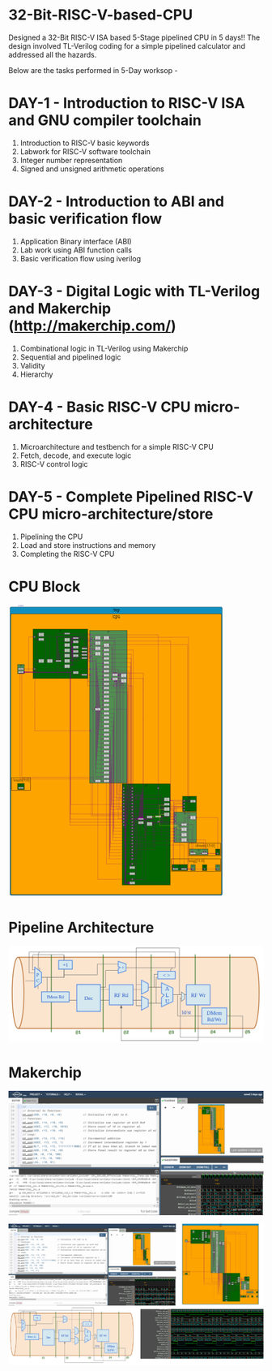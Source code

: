 # 32-Bit-RISC-V-based-CPU
Designed a 32-Bit RISC-V ISA based 5-Stage pipelined CPU in 5 days!! The design involved TL-Verilog coding for a simple pipelined calculator and addressed all the hazards.

Below are the tasks performed in 5-Day worksop - 

# DAY-1 - Introduction to RISC-V ISA and GNU compiler toolchain
1. Introduction to RISC-V basic keywords
2. Labwork for RISC-V software toolchain
3. Integer number representation
4. Signed and unsigned arithmetic operations

# DAY-2 - Introduction to ABI and basic verification flow
1. Application Binary interface (ABI)
2. Lab work using ABI function calls
3. Basic verification flow using iverilog

# DAY-3 - Digital Logic with TL-Verilog and Makerchip (http://makerchip.com/)
1. Combinational logic in TL-Verilog using Makerchip
2. Sequential and pipelined logic
3. Validity
4. Hierarchy

# DAY-4 - Basic RISC-V CPU micro-architecture
1. Microarchitecture and testbench for a simple RISC-V CPU
2. Fetch, decode, and execute logic
3. RISC-V control logic

# DAY-5 - Complete Pipelined RISC-V CPU micro-architecture/store
1. Pipelining the CPU
2. Load and store instructions and memory
3. Completing the RISC-V CPU

# CPU Block
![CPU bock diagram](CPU_Block.PNG)

# Pipeline Architecture
![Pipeline Architecture](5-Stage_pipeline.png)

# Makerchip
![Final snap](Final_Snap.PNG)

![Snap](Snap.png)
